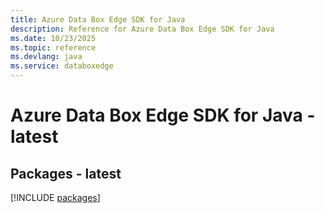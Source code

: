 ```yaml
---
title: Azure Data Box Edge SDK for Java
description: Reference for Azure Data Box Edge SDK for Java
ms.date: 10/23/2025
ms.topic: reference
ms.devlang: java
ms.service: databoxedge
---
```

# Azure Data Box Edge SDK for Java - latest
## Packages - latest
[!INCLUDE [packages](data-box-edge-index.md)]